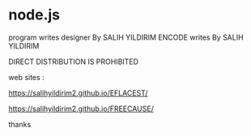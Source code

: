 # node.js
 program writes designer By SALIH YILDIRIM
 ENCODE writes By SALIH YILDIRIM

 
DIRECT DISTRIBUTION IS PROHIBITED


web sites :

https://salihyildirim2.github.io/EFLACEST/

https://salihyildirim2.github.io/FREECAUSE/

thanks 
